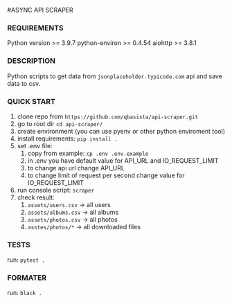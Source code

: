 #ASYNC API SCRAPER

### REQUIREMENTS
Python version >= 3.9.7
python-environ >= 0.4.54
aiohttp >= 3.8.1

### DESCRIPTION
Python scripts to get data from `jsonplaceholder.typicode.com` api and save data to csv.

### QUICK START

1. clone repo from `https://github.com/qbasista/api-scraper.git`
2. go to root dir `cd api-scraper/`
3. create environment (you can use pyenv or other python enviroment tool)
4. install requirements: `pip install .`
5. set .env file:
   1. copy from example: `cp .env .env.example`
   2. in .env you have default value for API_URL and IO_REQUEST_LIMIT
   3. to change api url change API_URL 
   4. to change limit of request per second change value for IO_REQUEST_LIMIT
6. run console script: `scraper`
7. check result:
   1. `assets/users.csv` -> all users
   2. `assets/albums.csv` -> all albums
   3. `assets/photos.csv` -> all photos
   4. `asstes/photos/*` -> all downloaded files

### TESTS
run: `pytest .`

### FORMATER
run: `black .`
